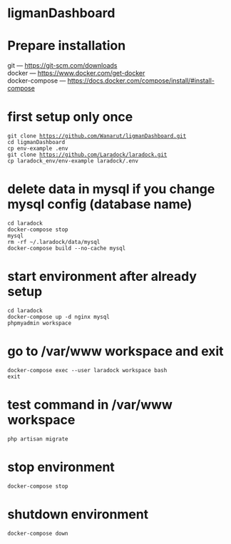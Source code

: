 <h1>ligmanDashboard</h1>

# Prepare installation
git — https://git-scm.com/downloads<br>
docker — https://www.docker.com/get-docker<br>
docker-compose — https://docs.docker.com/compose/install/#install-compose<br>

# first setup only once
<code>git clone https://github.com/Wanarut/ligmanDashboard.git</code><br>
<code>cd ligmanDashboard</code><br>
<code>cp env-example .env</code><br>
<code>git clone https://github.com/Laradock/laradock.git</code><br>
<code>cp laradock_env/env-example laradock/.env</code><br>

# delete data in mysql if you change mysql config (database name)
<code>cd laradock</code><br>
<code>docker-compose stop mysql</code><br>
<code>rm -rf ~/.laradock/data/mysql</code><br>
<code>docker-compose build --no-cache mysql</code><br>

# start environment after already setup
<code>cd laradock</code><br>
<code>docker-compose up -d nginx mysql phpmyadmin workspace</code><br>

# go to /var/www workspace and exit
<code>docker-compose exec --user laradock workspace bash</code><br>
<code>exit</code><br>

# test command in /var/www workspace
<code>php artisan migrate</code><br>

# stop environment
<code>docker-compose stop</code><br>

# shutdown environment
<code>docker-compose down</code><br>
